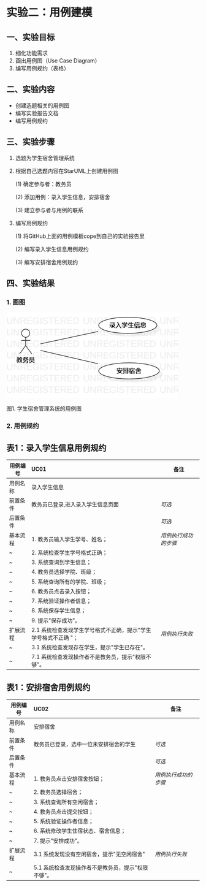 # 实验二：用例建模

## 一、实验目标

1. 细化功能需求
2. 画出用例图（Use Case Diagram）
3. 编写用例规约（表格）

## 二、实验内容

- 创建选题相关的用例图
- 编写实验报告文档
- 编写用例规约

## 三、实验步骤

1. 选题为学生宿舍管理系统
2. 根据自己选题内容在StarUML上创建用例图

    (1) 确定参与者：教务员
    
    (2) 添加用例：录入学生信息，安排宿舍
    
    (3) 建立参与者与用例的联系

3. 编写用例规约

    (1) 将GitHub上面的用例模板cope到自己的实验报告里
    
    (2) 编写录入学生信息用例规约
    
    (3) 编写安排宿舍用例规约

## 四、实验结果

### 1. 画图

![用例图](./Lab2_UseCaseDiagram.jpg)

图1. 学生宿舍管理系统的用例图


### 2. 用例规约

## 表1：录入学生信息用例规约  

用例编号  | UC01 | 备注  
-|:-|-  
用例名称  | 录入学生信息  |   
前置条件  | 教务员已登录,进入录入学生信息页面   | *可选*   
后置条件  |     | *可选*   
基本流程  | 1. 教务员输入学生学号、姓名；  |*用例执行成功的步骤*   
~| 2. 系统检查学生学号格式正确；  |   
~| 3. 系统查询到学生信息；   |   
~| 4. 教务员选择学院、班级；  |   
~| 5. 系统查询所有的学院、班级；  | 
~| 6. 教务员点击录入按钮；  | 
~| 7. 系统验证操作者信息；  |  
~| 8. 系统保存学生信息；  |  
~| 9. 提示"保存成功"。  | 
扩展流程  | 2.1 系统检查发现学生学号格式不正确，提示"学生学号格式不正确 "；   |*用例执行失败*    
~| 3.1 系统检查发现存在学生，提示"学生已存在"。   |
~| 7.1 系统检查发现操作者不是教务员，提示"权限不够"。   |

## 表1：安排宿舍用例规约  

用例编号  | UC02 | 备注  
-|:-|-  
用例名称  | 安排宿舍  |   
前置条件  | 教务员已登录，选中一位未安排宿舍的学生   | *可选*   
后置条件  |    | *可选*   
基本流程  | 1. 教务员点击安排宿舍按钮；  |*用例执行成功的步骤*   
~| 2. 教务员选择宿舍；|
~| 3. 系统查询所有空闲宿舍；|
~| 4. 教务员点击提交按钮；  |   
~| 5. 系统验证操作者信息；  |  
~| 6. 系统修改学生住宿状态、宿舍信息；  |  
~| 7. 提示"安排成功"。  | 
扩展流程  | 3.1 系统发现没有空闲宿舍，提示"无空闲宿舍"   |*用例执行失败*   
~| 5.1 系统检查发现操作者不是教务员，提示"权限不够"。   |
